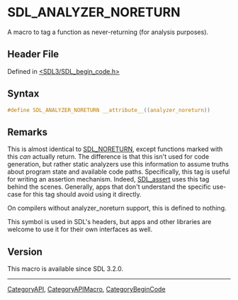 # SDL_ANALYZER_NORETURN

A macro to tag a function as never-returning (for analysis purposes).

## Header File

Defined in [<SDL3/SDL_begin_code.h>](https://github.com/libsdl-org/SDL/blob/main/include/SDL3/SDL_begin_code.h)

## Syntax

```c
#define SDL_ANALYZER_NORETURN __attribute__((analyzer_noreturn))
```

## Remarks

This is almost identical to [SDL_NORETURN](SDL_NORETURN), except functions
marked with this _can_ actually return. The difference is that this isn't
used for code generation, but rather static analyzers use this information
to assume truths about program state and available code paths.
Specifically, this tag is useful for writing an assertion mechanism.
Indeed, [SDL_assert](SDL_assert) uses this tag behind the scenes.
Generally, apps that don't understand the specific use-case for this tag
should avoid using it directly.

On compilers without analyzer_noreturn support, this is defined to nothing.

This symbol is used in SDL's headers, but apps and other libraries are
welcome to use it for their own interfaces as well.

## Version

This macro is available since SDL 3.2.0.

----
[CategoryAPI](CategoryAPI), [CategoryAPIMacro](CategoryAPIMacro), [CategoryBeginCode](CategoryBeginCode)

